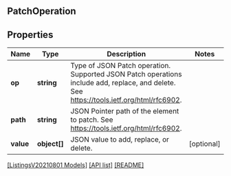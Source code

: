## PatchOperation

## Properties

Name | Type | Description | Notes
------------ | ------------- | ------------- | -------------
**op** | **string** | Type of JSON Patch operation. Supported JSON Patch operations include add, replace, and delete. See <https://tools.ietf.org/html/rfc6902>. |
**path** | **string** | JSON Pointer path of the element to patch. See <https://tools.ietf.org/html/rfc6902>. |
**value** | **object[]** | JSON value to add, replace, or delete. | [optional]

[[ListingsV20210801 Models]](../) [[API list]](../../Api) [[README]](../../../README.md)
